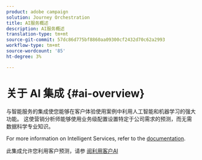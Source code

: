 ```yaml
---
product: adobe campaign
solution: Journey Orchestration
title: AI服务概述
description: AI服务概述
translation-type: tm+mt
source-git-commit: 57dc86d775bf8860aa09300cf2432d70c62a2993
workflow-type: tm+mt
source-wordcount: '85'
ht-degree: 3%

---
```



# 关于 AI 集成 {#ai-overview}

与智能服务的集成使您能够在客户体验使用案例中利用人工智能和机器学习的强大功能。 这使营销分析师能够使用业务级配置设置特定于公司需求的预测，而无需数据科学专业知识。

For more information on Intelligent Services, refer to the [documentation](https://docs.adobe.com/content/help/en/experience-platform/intelligent-services/home.html).

此集成允许您利用客户预测，请参 [阅利用客户AI](../ai-services/leveraging-customer-ai.md)

<!--* fatigue scores, see [Leveraging Journey AI](../ai-services/leveraging-fatigue-scores.md)-->
